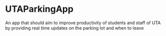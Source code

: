 # UTAParkingApp
An app that should aim to improve productivity of students and staff of UTA by providing real time updates on the parking lot and when to leave
